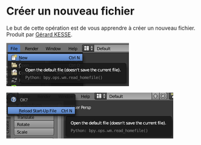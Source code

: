 # Créer un nouveau fichier

Le but de cette opération est de vous apprendre à créer un nouveau fichier.  
Produit par 
[Gérard KESSE](https://github.com/gkesse/ "https://github.com/gkesse").

![Ouvrir un fichier](https://raw.githubusercontent.com/gkesse/ReadyBlender/master/Notion/img/Fichier_Ouvrir.png)

![Ouvrir un fichier](https://raw.githubusercontent.com/gkesse/ReadyBlender/master/Notion/img/Fichier_Ouvrir2.png)

